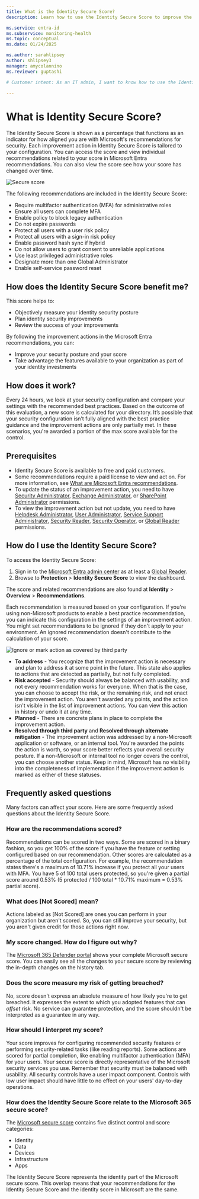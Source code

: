 ```yaml
---
title: What is the Identity Secure Score?
description: Learn how to use the Identity Secure Score to improve the security posture of your Microsoft Entra tenant.

ms.service: entra-id
ms.subservice: monitoring-health
ms.topic: conceptual
ms.date: 01/24/2025

ms.author: sarahlipsey
author: shlipsey3
manager: amycolannino
ms.reviewer: guptashi

# Customer intent: As an IT admin, I want to know how to use the Identity Secure Score and related recommendations to improve the security posture of my Microsoft Entra tenant.

---
```

# What is Identity Secure Score?

The Identity Secure Score is shown as a percentage that functions as an indicator for how aligned you are with Microsoft's recommendations for security. Each improvement action in Identity Secure Score is tailored to your configuration. You can access the score and view individual recommendations related to your score in Microsoft Entra recommendations. You can also view the score see how your score has changed over time. 

![Secure score](./media/concept-identity-secure-score/secure-score-overview.png)

The following recommendations are included in the Identity Secure Score:

- Require multifactor authentication (MFA) for administrative roles
- Ensure all users can complete MFA
- Enable policy to block legacy authentication
- Do not expire passwords
- Protect all users with a user risk policy
- Protect all users with a sign-in risk policy
- Enable password hash sync if hybrid
- Do not allow users to grant consent to unreliable applications
- Use least privileged administrative roles
- Designate more than one Global Administrator
- Enable self-service password reset

## How does the Identity Secure Score benefit me?

This score helps to:

- Objectively measure your identity security posture
- Plan identity security improvements
- Review the success of your improvements

By following the improvement actions in the Microsoft Entra recommendations, you can:

- Improve your security posture and your score
- Take advantage the features available to your organization as part of your identity investments

## How does it work?

Every 24 hours, we look at your security configuration and compare your settings with the recommended best practices. Based on the outcome of this evaluation, a new score is calculated for your directory. It’s possible that your security configuration isn’t fully aligned with the best practice guidance and the improvement actions are only partially met. In these scenarios, you're awarded a portion of the max score available for the control.

## Prerequisites

- Identity Secure Score is available to free and paid customers.
- Some recommendations require a paid license to view and act on. For more information, see [What are Microsoft Entra recommendations](overview-recommendations.md).
- To update the status of an improvement action, you need to have [Security Administrator](../role-based-access-control/permissions-reference.md#security-administrator), [Exchange Administrator](../role-based-access-control/permissions-reference.md#exchange-administrator), or [SharePoint Administrator](../role-based-access-control/permissions-reference.md#sharepoint-administrator) permissions.
- To view the improvement action but not update, you need to have [Helpdesk Administrator](../role-based-access-control/permissions-reference.md#helpdesk-administrator), [User Administrator](../role-based-access-control/permissions-reference.md#user-administrator), [Service Support Administrator](../role-based-access-control/permissions-reference.md#service-support-administrator), [Security Reader](../role-based-access-control/permissions-reference.md#security-reader), [Security Operator](../role-based-access-control/permissions-reference.md#security-operator), or [Global Reader](../role-based-access-control/permissions-reference.md#global-reader) permissions.

## How do I use the Identity Secure Score?

To access the Identity Secure Score:

1. Sign in to the [Microsoft Entra admin center](https://entra.microsoft.com) as at least a [Global Reader](~/identity/role-based-access-control/permissions-reference.md#global-reader).
1. Browse to **Protection** > **Identity Secure Score** to view the dashboard.

The score and related recommendations are also found at **Identity** > **Overview** > **Recommendations**.

Each recommendation is measured based on your configuration. If you're using non-Microsoft products to enable a best practice recommendation, you can indicate this configuration in the settings of an improvement action. You might set recommendations to be ignored if they don't apply to your environment. An ignored recommendation doesn't contribute to the calculation of your score.

![Ignore or mark action as covered by third party](./media/concept-identity-secure-score/identity-secure-score-ignore-or-non-microsoft-reccomendations.png)

- **To address** - You recognize that the improvement action is necessary and plan to address it at some point in the future. This state also applies to actions that are detected as partially, but not fully completed.
- **Risk accepted** - Security should always be balanced with usability, and not every recommendation works for everyone. When that is the case, you can choose to accept the risk, or the remaining risk, and not enact the improvement action. You aren't awarded any points, and the action isn't visible in the list of improvement actions. You can view this action in history or undo it at any time.
- **Planned** - There are concrete plans in place to complete the improvement action.
- **Resolved through third party** and **Resolved through alternate mitigation** - The improvement action was addressed by a non-Microsoft application or software, or an internal tool. You're awarded the points the action is worth, so your score better reflects your overall security posture. If a non-Microsoft or internal tool no longer covers the control, you can choose another status. Keep in mind, Microsoft has no visibility into the completeness of implementation if the improvement action is marked as either of these statuses.

## Frequently asked questions

Many factors can affect your score. Here are some frequently asked questions about the Identity Secure Score.

### How are the recommendations scored?

Recommendations can be scored in two ways. Some are scored in a binary fashion, so you get 100% of the score if you have the feature or setting configured based on our recommendation. Other scores are calculated as a percentage of the total configuration. For example, the recommendation states there's a maximum of 10.71% increase if you protect all your users with MFA. You have 5 of 100 total users protected, so you're given a partial score around 0.53% (5 protected / 100 total * 10.71% maximum = 0.53% partial score).

### What does [Not Scored] mean?

Actions labeled as [Not Scored] are ones you can perform in your organization but aren't scored. So, you can still improve your security, but you aren't given credit for those actions right now.

### My score changed. How do I figure out why?

The [Microsoft 365 Defender portal](https://security.microsoft.com/) shows your complete Microsoft secure score. You can easily see all the changes to your secure score by reviewing the in-depth changes on the history tab.

### Does the score measure my risk of getting breached?

No, score doesn't express an absolute measure of how likely you're to get breached. It expresses the extent to which you adopted features that can *offset* risk. No service can guarantee protection, and the score shouldn't be interpreted as a guarantee in any way.

### How should I interpret my score?

Your score improves for configuring recommended security features or performing security-related tasks (like reading reports). Some actions are scored for partial completion, like enabling multifactor authentication (MFA) for your users. Your secure score is directly representative of the Microsoft security services you use. Remember that security must be balanced with usability. All security controls have a user impact component. Controls with low user impact should have little to no effect on your users' day-to-day operations.

### How does the Identity Secure Score relate to the Microsoft 365 secure score?

The [Microsoft secure score](/microsoft-365/security/defender/microsoft-secure-score) contains five distinct control and score categories:

- Identity
- Data
- Devices
- Infrastructure
- Apps

The Identity Secure Score represents the identity part of the Microsoft secure score. This overlap means that your recommendations for the Identity Secure Score and the identity score in Microsoft are the same.
